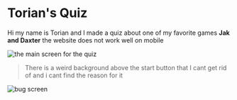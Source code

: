 # Torian's Quiz
Hi my name is Torian and I made a quiz about one of my favorite games **Jak and Daxter** the website does not work well on mobile

![the main screen for the quiz](/image/mainpage.png)

>There is a weird background above the start button that I cant get rid of and i cant find the reason for it  

![bug screen](/image/mainpage.png)